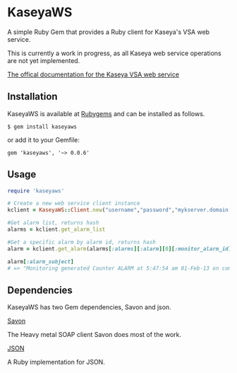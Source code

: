 # KaseyaWS

A simple Ruby Gem that provides a Ruby client for Kaseya's VSA web service.

This is currently a work in progress, as all Kaseya web service operations are not yet implemented.

[The offical documentation for the Kaseya VSA web service](http://tinyurl.com/kaseyavsaws)

## Installation

KaseyaWS is available at [Rubygems](http://rubygems.org/gems/kaseyaws) and can be installed as follows.

```
$ gem install kaseyaws
```

or add it to your Gemfile:

```
gem 'kaseyaws', '~> 0.0.6'
```

## Usage

``` ruby
require 'kaseyaws'

# Create a new web service client instance
kclient = KaseyaWS::Client.new("username","password","mykserver.domain.com")

#Get alarm list, returns hash
alarms = kclient.get_alarm_list

#Get a specific alarm by alarm id, returns hash
alarm = kclient.get_alarm(alarms[:alarms][:alarm][0][:monitor_alarm_id])

alarm[:alarm_subject]
# => "Monitoring generated Counter ALARM at 5:47:54 am 01-Feb-13 on computer.systems.company"

```
## Dependencies

KaseyaWS has two Gem dependencies, Savon and json.

[Savon](http://savonrb.com/) 

The Heavy metal SOAP client Savon does most of the work.

[JSON](http://flori.github.com/json)

A Ruby implementation for JSON.

